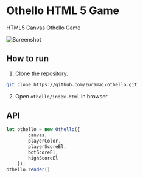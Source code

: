 # Othello HTML 5 Game
HTML5 Canvas Othello Game

![Screenshot](https://raw.githubusercontent.com/zuramai/othello/master/screenshot.png)

## How to run
1. Clone the repository.
```bash
git clone https://github.com/zuramai/othello.git
```
2. Open ```othello/index.html``` in browser.

## API
```javascript
let othello = new Othello({
        canvas, 
        playerColor,
        playerScoreEl,
        botScoreEl,
        highScoreEl
    });
othello.render()
```
